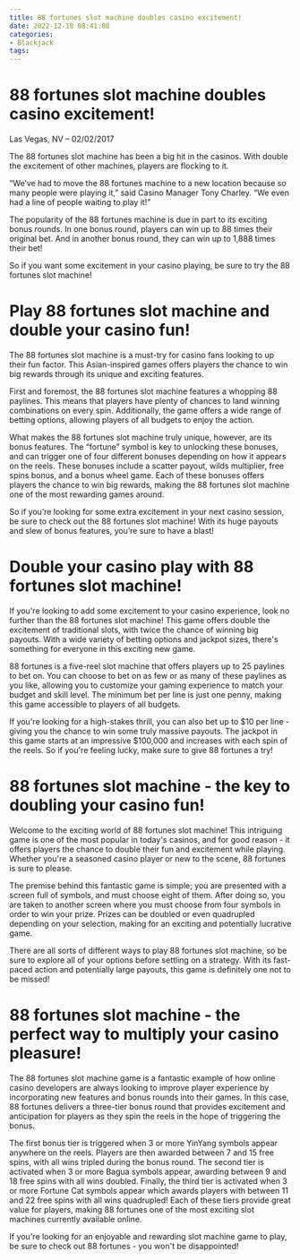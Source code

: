 ```yaml
---
title: 88 fortunes slot machine doubles casino excitement!
date: 2022-12-18 08:41:08
categories:
- Blackjack
tags:
---
```



#  88 fortunes slot machine doubles casino excitement!

Las Vegas, NV – 02/02/2017

The 88 fortunes slot machine has been a big hit in the casinos. With double the excitement of other machines, players are flocking to it.

“We’ve had to move the 88 fortunes machine to a new location because so many people were playing it,” said Casino Manager Tony Charley. “We even had a line of people waiting to play it!”

The popularity of the 88 fortunes machine is due in part to its exciting bonus rounds. In one bonus round, players can win up to 88 times their original bet. And in another bonus round, they can win up to 1,888 times their bet!

So if you want some excitement in your casino playing, be sure to try the 88 fortunes slot machine!

#  Play 88 fortunes slot machine and double your casino fun!

The 88 fortunes slot machine is a must-try for casino fans looking to up their fun factor. This Asian-inspired games offers players the chance to win big rewards through its unique and exciting features.

First and foremost, the 88 fortunes slot machine features a whopping 88 paylines. This means that players have plenty of chances to land winning combinations on every spin. Additionally, the game offers a wide range of betting options, allowing players of all budgets to enjoy the action.

What makes the 88 fortunes slot machine truly unique, however, are its bonus features. The “fortune” symbol is key to unlocking these bonuses, and can trigger one of four different bonuses depending on how it appears on the reels. These bonuses include a scatter payout, wilds multiplier, free spins bonus, and a bonus wheel game. Each of these bonuses offers players the chance to win big rewards, making the 88 fortunes slot machine one of the most rewarding games around.

So if you’re looking for some extra excitement in your next casino session, be sure to check out the 88 fortunes slot machine! With its huge payouts and slew of bonus features, you’re sure to have a blast!

#  Double your casino play with 88 fortunes slot machine!

If you're looking to add some excitement to your casino experience, look no further than the 88 fortunes slot machine! This game offers double the excitement of traditional slots, with twice the chance of winning big payouts. With a wide variety of betting options and jackpot sizes, there's something for everyone in this exciting new game.

 88 fortunes is a five-reel slot machine that offers players up to 25 paylines to bet on. You can choose to bet on as few or as many of these paylines as you like, allowing you to customize your gaming experience to match your budget and skill level. The minimum bet per line is just one penny, making this game accessible to players of all budgets.

If you're looking for a high-stakes thrill, you can also bet up to $10 per line - giving you the chance to win some truly massive payouts. The jackpot in this game starts at an impressive $100,000 and increases with each spin of the reels. So if you're feeling lucky, make sure to give 88 fortunes a try!

#  88 fortunes slot machine - the key to doubling your casino fun!

Welcome to the exciting world of 88 fortunes slot machine! This intriguing game is one of the most popular in today's casinos, and for good reason - it offers players the chance to double their fun and excitement while playing. Whether you're a seasoned casino player or new to the scene, 88 fortunes is sure to please.

The premise behind this fantastic game is simple; you are presented with a screen full of symbols, and must choose eight of them. After doing so, you are taken to another screen where you must choose from four symbols in order to win your prize. Prizes can be doubled or even quadrupled depending on your selection, making for an exciting and potentially lucrative game.

There are all sorts of different ways to play 88 fortunes slot machine, so be sure to explore all of your options before settling on a strategy. With its fast-paced action and potentially large payouts, this game is definitely one not to be missed!

#  88 fortunes slot machine - the perfect way to multiply your casino pleasure!

The 88 fortunes slot machine game is a fantastic example of how online casino developers are always looking to improve player experience by incorporating new features and bonus rounds into their games. In this case, 88 fortunes delivers a three-tier bonus round that provides excitement and anticipation for players as they spin the reels in the hope of triggering the bonus.

The first bonus tier is triggered when 3 or more YinYang symbols appear anywhere on the reels. Players are then awarded between 7 and 15 free spins, with all wins tripled during the bonus round. The second tier is activated when 3 or more Bagua symbols appear, awarding between 9 and 18 free spins with all wins doubled. Finally, the third tier is activated when 3 or more Fortune Cat symbols appear which awards players with between 11 and 22 free spins with all wins quadrupled! Each of these tiers provide great value for players, making 88 fortunes one of the most exciting slot machines currently available online.

If you're looking for an enjoyable and rewarding slot machine game to play, be sure to check out 88 fortunes - you won't be disappointed!